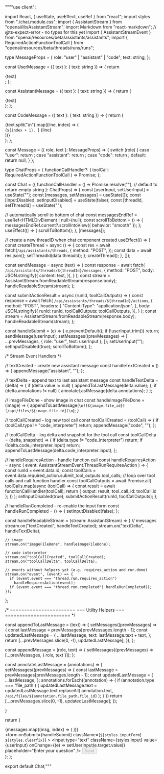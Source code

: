 """"use client";

import React, { useState, useEffect, useRef } from "react";
import styles from "./chat.module.css";
import { AssistantStream } from "openai/lib/AssistantStream";
import Markdown from "react-markdown";
// @ts-expect-error - no types for this yet
import { AssistantStreamEvent } from "openai/resources/beta/assistants/assistants";
import { RequiredActionFunctionToolCall } from "openai/resources/beta/threads/runs/runs";

type MessageProps = {
  role: "user" | "assistant" | "code";
  text: string;
};

const UserMessage = ({ text }: { text: string }) => {
  return <div className={styles.userMessage}>{text}</div>;
};

const AssistantMessage = ({ text }: { text: string }) => {
  return (
    <div className={styles.assistantMessage}>
      <Markdown>{text}</Markdown>
    </div>
  );
};

const CodeMessage = ({ text }: { text: string }) => {
  return (
    <div className={styles.codeMessage}>
      {text.split("\n").map((line, index) => (
        <div key={index}>
          <span>{`${index + 1}. `}</span>
          {line}
        </div>
      ))}
    </div>
  );
};

const Message = ({ role, text }: MessageProps) => {
  switch (role) {
    case "user":
      return <UserMessage text={text} />;
    case "assistant":
      return <AssistantMessage text={text} />;
    case "code":
      return <CodeMessage text={text} />;
    default:
      return null;
  }
};

type ChatProps = {
  functionCallHandler?: (
    toolCall: RequiredActionFunctionToolCall
  ) => Promise<string>;
};

const Chat = ({
  functionCallHandler = () => Promise.resolve(""), // default to return empty string
}: ChatProps) => {
  const [userInput, setUserInput] = useState("");
  const [messages, setMessages] = useState([]);
  const [inputDisabled, setInputDisabled] = useState(false);
  const [threadId, setThreadId] = useState("");

  // automatically scroll to bottom of chat
  const messagesEndRef = useRef<HTMLDivElement | null>(null);
  const scrollToBottom = () => {
    messagesEndRef.current?.scrollIntoView({ behavior: "smooth" });
  };
  useEffect(() => {
    scrollToBottom();
  }, [messages]);

  // create a new threadID when chat component created
  useEffect(() => {
    const createThread = async () => {
      const res = await fetch(`/api/assistants/threads`, {
        method: "POST",
      });
      const data = await res.json();
      setThreadId(data.threadId);
    };
    createThread();
  }, []);

  const sendMessage = async (text) => {
    const response = await fetch(
      `/api/assistants/threads/${threadId}/messages`,
      {
        method: "POST",
        body: JSON.stringify({
          content: text,
        }),
      }
    );
    const stream = AssistantStream.fromReadableStream(response.body);
    handleReadableStream(stream);
  };

  const submitActionResult = async (runId, toolCallOutputs) => {
    const response = await fetch(
      `/api/assistants/threads/${threadId}/actions`,
      {
        method: "POST",
        headers: {
          "Content-Type": "application/json",
        },
        body: JSON.stringify({
          runId: runId,
          toolCallOutputs: toolCallOutputs,
        }),
      }
    );
    const stream = AssistantStream.fromReadableStream(response.body);
    handleReadableStream(stream);
  };

  const handleSubmit = (e) => {
    e.preventDefault();
    if (!userInput.trim()) return;
    sendMessage(userInput);
    setMessages((prevMessages) => [
      ...prevMessages,
      { role: "user", text: userInput },
    ]);
    setUserInput("");
    setInputDisabled(true);
    scrollToBottom();
  };

  /* Stream Event Handlers */

  // textCreated - create new assistant message
  const handleTextCreated = () => {
    appendMessage("assistant", "");
  };

  // textDelta - append text to last assistant message
  const handleTextDelta = (delta) => {
    if (delta.value != null) {
      appendToLastMessage(delta.value);
    };
    if (delta.annotations != null) {
      annotateLastMessage(delta.annotations);
    }
  };

  // imageFileDone - show image in chat
  const handleImageFileDone = (image) => {
    appendToLastMessage(`\n![${image.file_id}](/api/files/${image.file_id})\n`);
  }

  // toolCallCreated - log new tool call
  const toolCallCreated = (toolCall) => {
    if (toolCall.type != "code_interpreter") return;
    appendMessage("code", "");
  };

  // toolCallDelta - log delta and snapshot for the tool call
  const toolCallDelta = (delta, snapshot) => {
    if (delta.type != "code_interpreter") return;
    if (!delta.code_interpreter.input) return;
    appendToLastMessage(delta.code_interpreter.input);
  };

  // handleRequiresAction - handle function call
  const handleRequiresAction = async (
    event: AssistantStreamEvent.ThreadRunRequiresAction
  ) => {
    const runId = event.data.id;
    const toolCalls = event.data.required_action.submit_tool_outputs.tool_calls;
    // loop over tool calls and call function handler
    const toolCallOutputs = await Promise.all(
      toolCalls.map(async (toolCall) => {
        const result = await functionCallHandler(toolCall);
        return { output: result, tool_call_id: toolCall.id };
      })
    );
    setInputDisabled(true);
    submitActionResult(runId, toolCallOutputs);
  };

  // handleRunCompleted - re-enable the input form
  const handleRunCompleted = () => {
    setInputDisabled(false);
  };

  const handleReadableStream = (stream: AssistantStream) => {
    // messages
    stream.on("textCreated", handleTextCreated);
    stream.on("textDelta", handleTextDelta);

    // image
    stream.on("imageFileDone", handleImageFileDone);

    // code interpreter
    stream.on("toolCallCreated", toolCallCreated);
    stream.on("toolCallDelta", toolCallDelta);

    // events without helpers yet (e.g. requires_action and run.done)
    stream.on("event", (event) => {
      if (event.event === "thread.run.requires_action")
        handleRequiresAction(event);
      if (event.event === "thread.run.completed") handleRunCompleted();
    });
  };

  /*
    =======================
    === Utility Helpers ===
    =======================
  */

  const appendToLastMessage = (text) => {
    setMessages((prevMessages) => {
      const lastMessage = prevMessages[prevMessages.length - 1];
      const updatedLastMessage = {
        ...lastMessage,
        text: lastMessage.text + text,
      };
      return [...prevMessages.slice(0, -1), updatedLastMessage];
    });
  };

  const appendMessage = (role, text) => {
    setMessages((prevMessages) => [...prevMessages, { role, text }]);
  };

  const annotateLastMessage = (annotations) => {
    setMessages((prevMessages) => {
      const lastMessage = prevMessages[prevMessages.length - 1];
      const updatedLastMessage = {
        ...lastMessage,
      };
      annotations.forEach((annotation) => {
        if (annotation.type === 'file_path') {
          updatedLastMessage.text = updatedLastMessage.text.replaceAll(
            annotation.text,
            `/api/files/${annotation.file_path.file_id}`
          );
        }
      })
      return [...prevMessages.slice(0, -1), updatedLastMessage];
    });
    
  }

  return (
    <div className={styles.chatContainer}>
      <div className={styles.messages}>
        {messages.map((msg, index) => (
          <Message key={index} role={msg.role} text={msg.text} />
        ))}
        <div ref={messagesEndRef} />
      </div>
      <form
        onSubmit={handleSubmit}
        className={`${styles.inputForm} ${styles.clearfix}`}
      >
        <input
          type="text"
          className={styles.input}
          value={userInput}
          onChange={(e) => setUserInput(e.target.value)}
          placeholder="Enter your question"
        />
        <button
          type="submit"
          className={styles.button}
          disabled={inputDisabled}
        >
          Send
        </button>
      </form>
    </div>
  );
};

export default Chat;"""